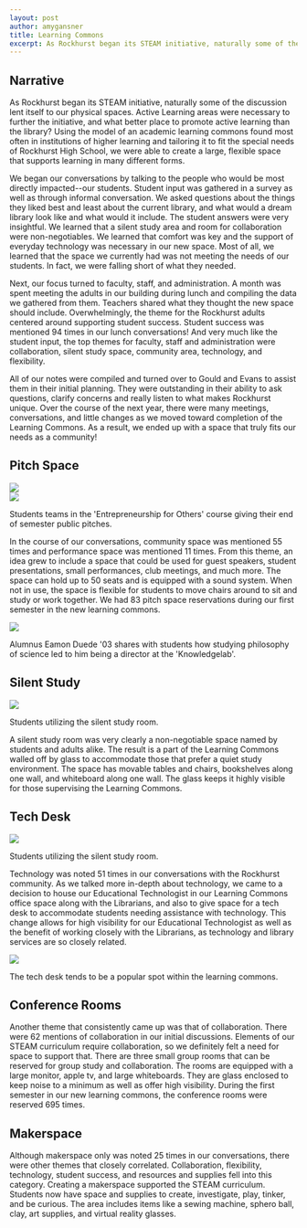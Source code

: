```yaml
---
layout: post
author: amygansner
title: Learning Commons
excerpt: As Rockhurst began its STEAM initiative, naturally some of the discussion lent itself to our physical spaces. Active Learning areas were necessary to further the initiative, and what better place to promote active learning than the library? Using the model of an academic learning commons found most often in institutions of higher learning and tailoring it to fit the special needs of Rockhurst High School, we were able to create a large, flexible space that supports learning in many different forms.
---
```


## Narrative

As Rockhurst began its STEAM initiative, naturally some of the discussion lent itself to our physical spaces. Active Learning areas were necessary to further the initiative, and what better place to promote active learning than the library? Using the model of an academic learning commons found most often in institutions of higher learning and tailoring it to fit the special needs of Rockhurst High School, we were able to create a large, flexible space that supports learning in many different forms.

We began our conversations by talking to the people who would be most directly impacted--our students. Student input was gathered in a survey as well as through informal conversation. We asked questions about the things they liked best and least about the current library, and what would a dream library look like and what would it include. The student answers were very insightful. We learned that a silent study area and room for collaboration were non-negotiables. We learned that comfort was key and the support of everyday technology was necessary in our new space. Most of all, we learned that the space we currently had was not meeting the needs of our students. In fact, we were falling short of what they needed.

Next, our focus turned to faculty, staff, and administration. A month was spent meeting the adults in our building during lunch and compiling the data we gathered from them. Teachers shared what they thought the new space should include. Overwhelmingly, the theme for the Rockhurst adults centered around supporting student success. Student success was mentioned 94 times in our lunch conversations! And very much like the student input, the top themes for faculty, staff and administration were collaboration, silent study space, community area, technology, and flexibility.

All of our notes were compiled and turned over to Gould and Evans to assist them in their initial planning. They were outstanding in their ability to ask questions, clarify concerns and really listen to what makes Rockhurst unique. Over the course of the next year, there were many meetings, conversations, and little changes as we moved toward completion of the Learning Commons. As a result, we ended up with a space that truly fits our needs as a community!

## Pitch Space

<div class="flex-wrapper">
  <div class="x1"><img src="{{ site.baseurl }}/img/activelearning/unnamed.jpg"></div>
  <div class="x1"><img src="{{ site.baseurl }}/img/activelearning/Group 1.jpg"></div>
</div>
<p class="caption">Students teams in the 'Entrepreneurship for Others' course giving their end of semester public pitches.</p>

In the course of our conversations, community space was mentioned 55 times and performance space was mentioned 11 times. From this theme, an idea grew to include a space that could be used for guest speakers, student presentations, small performances, club meetings, and much more. The space can hold up to 50 seats and is equipped with a sound system. When not in use, the space is flexible for students to move chairs around to sit and study or work together. We had 83 pitch space reservations during our first semester in the new learning commons.

<div class="flex-wrapper">
  <div class="x1"><img src="{{ site.baseurl }}/img/activelearning/Eamon Duede (1).jpg"></div>
</div>
<p class="caption">Alumnus Eamon Duede '03 shares with students how studying philosophy of science led to him being a director at the 'Knowledgelab'.</p>

## Silent Study

<div class="flex-wrapper">
  <div class="x1"><img src="{{ site.baseurl }}/img/activelearning/Silent Study Room.JPG"></div>
</div>
<p class="caption">Students utilizing the silent study room.</p>

A silent study room was very clearly a non-negotiable space named by students and adults alike. The result is a part of the Learning Commons walled off by glass to accommodate those that prefer a quiet study environment. The space has movable tables and chairs, bookshelves along one wall, and whiteboard along one wall. The glass keeps it highly visible for those supervising the Learning Commons.


## Tech Desk

<div class="flex-wrapper">
  <div class="x1"><img src="{{ site.baseurl }}/img/activelearning/Tech Desk.jpgG"></div>
</div>
<p class="caption">Students utilizing the silent study room.</p>

Technology was noted 51 times in our conversations with the Rockhurst community. As we talked more in-depth about technology, we came to a decision to house our Educational Technologist in our Learning Commons office space along with the Librarians, and also to give space for a tech desk to accommodate students needing assistance with technology. This change allows for high visibility for our Educational Technologist as well as the benefit of working closely with the Librarians, as technology and library services are so closely related. 

<div class="flex-wrapper">
  <div class="x1"><img src="{{ site.baseurl }}/img/activelearning/Tech Desk 1.JPG"></div>
</div>
<p class="caption">The tech desk tends to be a popular spot within the learning commons.</p>

## Conference Rooms

Another theme that consistently came up was that of collaboration. There were 62 mentions of collaboration in our initial discussions. Elements of our STEAM curriculum require collaboration, so we definitely felt a need for space to support that. There are three small group rooms that can be reserved for group study and collaboration. The rooms are equipped with a large monitor, apple tv, and large whiteboards. They are glass enclosed to keep noise to a minimum as well as offer high visibility. During the first semester in our new learning commons, the conference rooms were reserved 695 times.


## Makerspace

Although makerspace only was noted 25 times in our conversations, there were other themes that closely correlated. Collaboration, flexibility, technology, student success, and resources and supplies fell into this category. Creating a makerspace supported the STEAM curriculum. Students now have space and supplies to create, investigate, play, tinker, and be curious. The area includes items like a sewing machine, sphero ball, clay, art supplies, and virtual reality glasses. 
